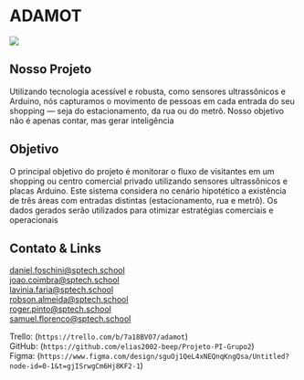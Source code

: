 # ADAMOT

<img src='https://eu.beasensors.com/thumbor/oog2JENNqsE3p5cmdRreOcn07w4=/fit-in/1024x/--/uploads/2016/10/header-sliding-doors-orascan-scaled.jpg'>

## Nosso Projeto
Utilizando tecnologia acessível e robusta, 
como sensores ultrassônicos e Arduino, nós capturamos o movimento de pessoas em cada entrada 
do seu shopping — seja do estacionamento, da rua ou do metrô. Nosso objetivo não é apenas 
contar, mas gerar inteligência

## Objetivo
O principal objetivo do projeto é monitorar o fluxo de visitantes em um shopping ou centro
comercial privado utilizando sensores ultrassônicos e placas Arduino.
Este sistema considera no cenário hipotético a existência de três áreas com entradas distintas
(estacionamento, rua e metrô). Os dados gerados serão utilizados para otimizar estratégias 
comerciais e operacionais

## Contato & Links

daniel.foschini@sptech.school <br>
joao.coimbra@sptech.school <br>
lavinia.faria@sptech.school <br>
robson.almeida@sptech.school <br>
roger.pinto@sptech.school <br>
samuel.florenco@sptech.school

Trello: (`https://trello.com/b/7a18BVO7/adamot`) <br>
GitHub: (`https://github.com/elias2002-beep/Projeto-PI-Grupo2`)<br>
Figma: (`https://www.figma.com/design/sguOj1QeL4xNEQnqKngQsa/Untitled?node-id=0-1&t=gjISrwgCm6Hj8KF2-1`)<br>
